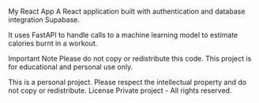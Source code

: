 My React App
A React application built with authentication and database integration Supabase.

It uses FastAPI to handle calls to a machine learning model to estimate calories burnt in a workout.


Important Note
Please do not copy or redistribute this code. This project is for educational and personal use only.

This is a personal project. Please respect the intellectual property and do not copy or redistribute.
License
Private project - All rights reserved.

